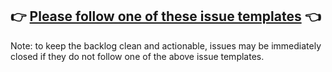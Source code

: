 <!-- First of all, check the troubleshooting wiki page for common issues at:
https://github.com/kulshekhar/ts-jest/wiki/Troubleshooting -->

## 👉 [Please follow one of these issue templates](https://github.com/kulshekhar/ts-jest/issues/new/choose) 👈

Note: to keep the backlog clean and actionable, issues may be immediately closed if they do not follow one of the above issue templates.
